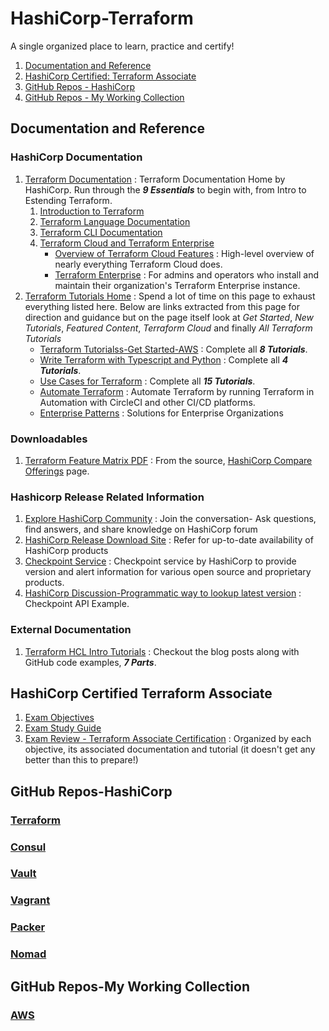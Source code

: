 # HashiCorp-Terraform
A single organized place to learn, practice and certify!

1. [Documentation and Reference](#documentation-and-reference)
2. [HashiCorp Certified: Terraform Associate](#hashicorp-certified-terraform-associate)
3. [GitHub Repos - HashiCorp](#github-repos-hashicorp)
4. [GitHub Repos - My Working Collection](#github-repos-my-working-collection)

## Documentation and Reference

### HashiCorp Documentation
1. [Terraform Documentation](https://www.terraform.io/docs/index.html) : Terraform Documentation Home by HashiCorp. Run through the **_9 Essentials_** to begin with, from Intro to Estending Terraform.
    1. [Introduction to Terraform](https://www.terraform.io/intro/index.html)
    2. [Terraform Language Documentation](https://www.terraform.io/docs/language/index.html)
    3. [Terraform CLI Documentation](https://www.terraform.io/docs/cli/index.html)
    4. [Terraform Cloud and Terraform Enterprise](https://www.terraform.io/docs/cloud/index.html)
       * [Overview of Terraform Cloud Features](https://www.terraform.io/docs/cloud/overview.html) :  High-level overview of nearly everything Terraform Cloud does.
       * [Terraform Enterprise](https://www.terraform.io/docs/enterprise/index.html) : For admins and operators who install and maintain their organization's Terraform Enterprise instance.
3. [Terraform Tutorials Home](https://learn.hashicorp.com/terraform?utm_source=terraform_io) : Spend a lot of time on this page to exhaust everything listed here. Below are links extracted from this page for direction and guidance but on the page itself look at _Get Started_, _New Tutorials_, _Featured Content_, _Terraform Cloud_ and finally _All Terraform Tutorials_
   * [Terraform Tutorialss-Get Started-AWS](https://learn.hashicorp.com/collections/terraform/aws-get-started) : Complete all **_8 Tutorials_**.
   * [Write Terraform with Typescript and Python](https://learn.hashicorp.com/collections/terraform/cdktf) : Complete all **_4 Tutorials_**.
   * [Use Cases for Terraform](https://learn.hashicorp.com/collections/terraform/use-case) : Complete all **_15 Tutorials_**.
   * [Automate Terraform](https://learn.hashicorp.com/collections/terraform/automation) : Automate Terraform by running Terraform in Automation with CircleCI and other CI/CD platforms.
   * [Enterprise Patterns](https://learn.hashicorp.com/collections/terraform/recommended-patterns) : Solutions for Enterprise Organizations

### Downloadables
1. [Terraform Feature Matrix PDF](https://www.datocms-assets.com/2885/1602500234-terraform-full-feature-pricing-tablev2-1.pdf) : From the source, [HashiCorp Compare Offerings](https://www.hashicorp.com/products/terraform/pricing) page.

### Hashicorp Release Related Information 
1. [Explore HashiCorp Community](https://www.hashicorp.com/community) : Join the conversation- Ask questions, find answers, and share knowledge on HashiCorp forum
2. [HashiCorp Release Download Site](https://releases.hashicorp.com/) : Refer for up-to-date availability of HashiCorp products
3. [Checkpoint Service](https://checkpoint.hashicorp.com/) : Checkpoint service by HashiCorp to provide version and alert information for various open source and proprietary products.
4. [HashiCorp Discussion-Programmatic way to lookup latest version](https://discuss.hashicorp.com/t/is-there-a-programmatic-way-to-look-up-the-latest-version/15175/8) : Checkpoint API Example. 
 

### External Documentation
1. [Terraform HCL Intro Tutorials](https://github.com/boltops-tools/terraform-hcl-tutorials) : Checkout the blog posts along with GitHub code examples, **_7 Parts_**.

## HashiCorp Certified Terraform Associate
1. [Exam Objectives](https://www.hashicorp.com/certification/terraform-associate)
2. [Exam Study Guide](https://learn.hashicorp.com/tutorials/terraform/associate-study?in=terraform/certification)
3. [Exam Review - Terraform Associate Certification](https://learn.hashicorp.com/tutorials/terraform/associate-review) : Organized by each objective, its associated documentation and tutorial (it doesn't get any better than this to prepare!)

## GitHub Repos-HashiCorp
### [Terraform](https://github.com/hashicorp/terraform)
### [Consul](https://github.com/hashicorp/consul)
### [Vault](https://github.com/hashicorp/vault)
### [Vagrant](https://github.com/hashicorp/vagrant)
### [Packer](https://github.com/hashicorp/packer)
### [Nomad](https://github.com/hashicorp/nomad)

## GitHub Repos-My Working Collection
### [AWS](https://github.com/acloudmaker/HashiCorp-Terraform/tree/main/AWS)
